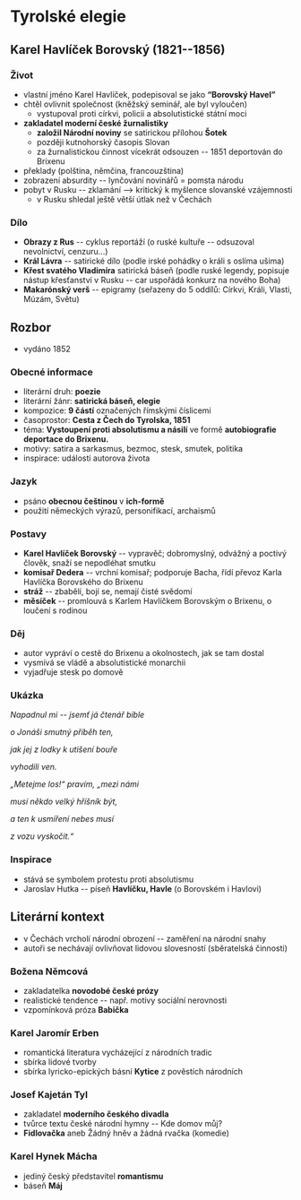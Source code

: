 # Tyrolské elegie

## Karel Havlíček Borovský (1821--1856)

### Život
- vlastní jméno Karel Havlíček, podepisoval se jako **“Borovský Havel”**
- chtěl ovlivnit společnost (kněžský seminář, ale byl vyloučen)
  - vystupoval proti církvi, policii a absolutistické státní moci
- **zakladatel moderní české žurnalistiky**
  - **založil Národní noviny** se satirickou přílohou **Šotek**
  - později kutnohorský časopis Slovan
  - za žurnalistickou činnost vícekrát odsouzen -- 1851 deportován do Brixenu
- překlady (polština, němčina, francouzština)
- zobrazení absurdity -- lynčování novinářů = pomsta národu
- pobyt v Rusku -- zklamání --> kritický k myšlence slovanské vzájemnosti
  - v Rusku shledal ještě větší útlak než v Čechách

### Dílo
- **Obrazy z Rus** -- cyklus reportáží (o ruské kultuře -- odsuzoval nevolnictví, cenzuru...)
- **Král Lávra** -- satirické dílo (podle irské pohádky o králi s oslíma ušima)
- **Křest svatého Vladimíra** satirická báseň (podle ruské legendy, popisuje nástup křesťanství v Rusku -- car uspořádá konkurz na nového Boha)
- **Makarónský verš** -- epigramy (seřazeny do 5 oddílů: Církvi, Králi, Vlasti, Múzám, Světu)

## Rozbor
- vydáno 1852

### Obecné informace
- literární druh: **poezie**
- literární žánr: **satirická báseň, elegie**  
- kompozice: **9 částí** označených římskými číslicemi
- časoprostor: **Cesta z Čech do Tyrolska, 1851**
- téma: **Vystoupení proti absolutismu a násilí** ve formě **autobiografie deportace do Brixenu.**
- motivy: satira a sarkasmus, bezmoc, stesk, smutek, politika
- inspirace: události autorova života

### Jazyk
- psáno **obecnou češtinou** v **ich-formě**
- použití německých výrazů, personifikací, archaismů

### Postavy
- **Karel Havlíček Borovský** -- vypravěč; dobromyslný, odvážný a poctivý člověk,  snaží se nepodléhat smutku
- **komisař Dedera** -- vrchní komisař; podporuje Bacha, řídí převoz Karla Havlíčka Borovského do Brixenu
- **stráž** -- zbabělí, bojí se, nemají čisté svědomí
- **měsíček** -- promlouvá s Karlem Havlíčkem Borovským o Brixenu, o loučení s rodinou

### Děj
- autor vypráví o cestě do Brixenu a okolnostech, jak se tam dostal
- vysmívá se vládě a absolutistické monarchii
- vyjadřuje stesk po domově

### Ukázka
_Napadnul mi -- jsemť já čtenář bible_

_o Jonáši smutný příběh ten,_

_jak jej z lodky k utišení bouře_

_vyhodili ven._


_„Metejme los!“ pravím, „mezi námi_

_musí někdo velký hříšník být,_

_a ten k usmíření nebes musí_

_z vozu vyskočit.“_

### Inspirace
-	stává se symbolem protestu proti absolutismu
- Jaroslav Hutka -- píseň **Havlíčku, Havle** (o Borovském i Havlovi)

## Literární kontext
- v Čechách vrcholí národní obrození -- zaměření na národní snahy
- autoři se nechávají ovlivňovat lidovou slovesností (sběratelská činnosti)

### Božena Němcová
- zakladatelka **novodobé české prózy**
- realistické tendence -- např. motivy sociální nerovnosti
- vzpomínková próza **Babička**

### Karel Jaromír Erben
- romantická literatura vycházející z národních tradic
- sbírka lidové tvorby
- sbírka lyricko-epických básní **Kytice** z pověstích národních

### Josef Kajetán Tyl
- zakladatel **moderního českého divadla**
- tvůrce textu české národní hymny -- Kde domov můj?
- **Fidlovačka** aneb Žádný hněv a žádná rvačka (komedie)

###  Karel Hynek Mácha
- jediný český představitel **romantismu**
- báseň **Máj**
